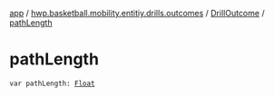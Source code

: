 [app](../../index.md) / [hwp.basketball.mobility.entitiy.drills.outcomes](../index.md) / [DrillOutcome](index.md) / [pathLength](.)

# pathLength

`var pathLength: `[`Float`](https://kotlinlang.org/api/latest/jvm/stdlib/kotlin/-float/index.html)
